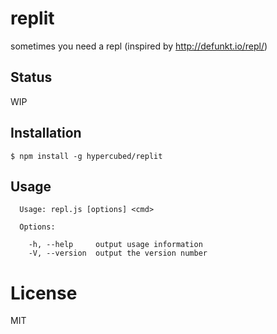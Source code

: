 replit
======

sometimes you need a repl (inspired by http://defunkt.io/repl/)

## Status

WIP

## Installation

```
$ npm install -g hypercubed/replit
```

## Usage

```
  Usage: repl.js [options] <cmd>

  Options:

    -h, --help     output usage information
    -V, --version  output the version number
```

# License

  MIT


